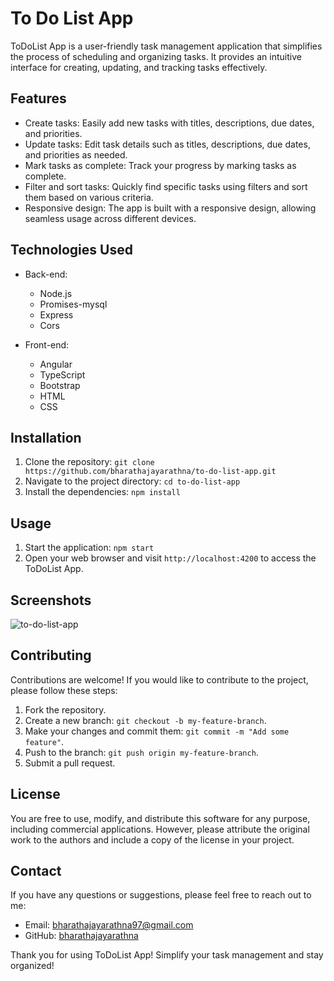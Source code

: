 # To Do List App

ToDoList App is a user-friendly task management application that simplifies the process of scheduling and organizing tasks. It provides an intuitive interface for creating, updating, and tracking tasks effectively.

## Features

- Create tasks: Easily add new tasks with titles, descriptions, due dates, and priorities.
- Update tasks: Edit task details such as titles, descriptions, due dates, and priorities as needed.
- Mark tasks as complete: Track your progress by marking tasks as complete.
- Filter and sort tasks: Quickly find specific tasks using filters and sort them based on various criteria.
- Responsive design: The app is built with a responsive design, allowing seamless usage across different devices.

## Technologies Used

- Back-end:
    - Node.js
    - Promises-mysql
    - Express
    - Cors

- Front-end:
    - Angular
    - TypeScript
    - Bootstrap
    - HTML
    - CSS

## Installation

1. Clone the repository: `git clone https://github.com/bharathajayarathna/to-do-list-app.git`
2. Navigate to the project directory: `cd to-do-list-app`
3. Install the dependencies: `npm install`

## Usage

1. Start the application: `npm start`
2. Open your web browser and visit `http://localhost:4200` to access the ToDoList App.

## Screenshots
![to-do-list-app](https://github.com/bharathajayarathna/to-do-list-app/assets/128476693/ea03dc1d-2c9b-4d4e-8adb-d49671bd683b)

## Contributing

Contributions are welcome! If you would like to contribute to the project, please follow these steps:

1. Fork the repository.
2. Create a new branch: `git checkout -b my-feature-branch`.
3. Make your changes and commit them: `git commit -m "Add some feature"`.
4. Push to the branch: `git push origin my-feature-branch`.
5. Submit a pull request.

## License

You are free to use, modify, and distribute this software for any purpose, including commercial applications. However, please attribute the original work to the authors and include a copy of the license in your project.

## Contact

If you have any questions or suggestions, please feel free to reach out to me:

- Email: bharathajayarathna97@gmail.com
- GitHub: [bharathajayarathna](https://github.com/bharathajayarathna)

Thank you for using ToDoList App! Simplify your task management and stay organized!
